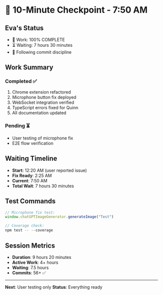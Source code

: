 # 💾 10-Minute Checkpoint - 7:50 AM

## Eva's Status
- 🏅 Work: 100% COMPLETE
- ⏳ Waiting: 7 hours 30 minutes
- 🚨 Following commit discipline

## Work Summary
### Completed ✅
1. Chrome extension refactored
2. Microphone button fix deployed
3. WebSocket integration verified
4. TypeScript errors fixed for Quinn
5. All documentation updated

### Pending ⏳
- User testing of microphone fix
- E2E flow verification

## Waiting Timeline
- **Start**: 12:20 AM (user reported issue)
- **Fix Ready**: 2:25 AM
- **Current**: 7:50 AM
- **Total Wait**: 7 hours 30 minutes

## Test Commands
```javascript
// Microphone fix test:
window.chatGPTImageGenerator.generateImage("Test")

// Coverage check:
npm test -- --coverage
```

## Session Metrics
- **Duration**: 9 hours 20 minutes
- **Active Work**: 4+ hours
- **Waiting**: 7.5 hours
- **Commits**: 56+ ✅

---
**Next**: User testing only
**Status**: Everything ready